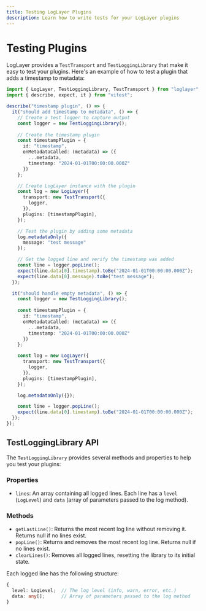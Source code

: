 ```yaml
---
title: Testing LogLayer Plugins
description: Learn how to write tests for your LogLayer plugins
---
```


# Testing Plugins

LogLayer provides a `TestTransport` and `TestLoggingLibrary` that make it easy to test your plugins. Here's an example of how to test a plugin that adds a timestamp to metadata:

```typescript
import { LogLayer, TestLoggingLibrary, TestTransport } from "loglayer";
import { describe, expect, it } from "vitest";

describe("timestamp plugin", () => {
  it("should add timestamp to metadata", () => {
    // Create a test logger to capture output
    const logger = new TestLoggingLibrary();
    
    // Create the timestamp plugin
    const timestampPlugin = {
      id: "timestamp",
      onMetadataCalled: (metadata) => ({
        ...metadata,
        timestamp: "2024-01-01T00:00:00.000Z"
      })
    };

    // Create LogLayer instance with the plugin
    const log = new LogLayer({
      transport: new TestTransport({
        logger,
      }),
      plugins: [timestampPlugin],
    });

    // Test the plugin by adding some metadata
    log.metadataOnly({
      message: "test message"
    });

    // Get the logged line and verify the timestamp was added
    const line = logger.popLine();
    expect(line.data[0].timestamp).toBe("2024-01-01T00:00:00.000Z");
    expect(line.data[0].message).toBe("test message");
  });

  it("should handle empty metadata", () => {
    const logger = new TestLoggingLibrary();
    
    const timestampPlugin = {
      id: "timestamp",
      onMetadataCalled: (metadata) => ({
        ...metadata,
        timestamp: "2024-01-01T00:00:00.000Z"
      })
    };

    const log = new LogLayer({
      transport: new TestTransport({
        logger,
      }),
      plugins: [timestampPlugin],
    });

    log.metadataOnly({});

    const line = logger.popLine();
    expect(line.data[0].timestamp).toBe("2024-01-01T00:00:00.000Z");
  });
});
```

## TestLoggingLibrary API

The `TestLoggingLibrary` provides several methods and properties to help you test your plugins:

### Properties

- `lines`: An array containing all logged lines. Each line has a `level` (`LogLevel`) and `data` (array of parameters passed to the log method).

### Methods

- `getLastLine()`: Returns the most recent log line without removing it. Returns null if no lines exist.
- `popLine()`: Returns and removes the most recent log line. Returns null if no lines exist.
- `clearLines()`: Removes all logged lines, resetting the library to its initial state.

Each logged line has the following structure:
```typescript
{
  level: LogLevel;  // The log level (info, warn, error, etc.)
  data: any[];      // Array of parameters passed to the log method
}
```